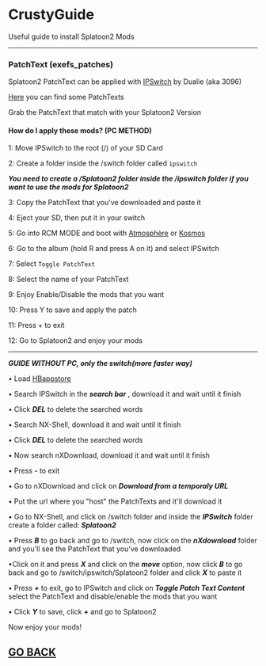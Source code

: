 # CrustyGuide
Useful guide to install Splatoon2 Mods

---
### PatchText (exefs_patches)

Splatoon2 PatchText can be applied with [IPSwitch](http://github.com/3096/IPSwitch/releases) by Dualie (aka 3096)

[Here](https://CrustySean.github.io/Mods.Party) you can find some PatchTexts

Grab the PatchText that match with your Splatoon2 Version

#### How do I apply these mods? (PC METHOD)

1: Move IPSwitch to the root (/) of your SD Card

2: Create a folder inside the /switch folder called ```ipswitch``` 

***You need to create a /Splatoon2 folder inside the /ipswitch folder if you want to use the mods for Splatoon2***

3: Copy the PatchText that you've downloaded and paste it 

4: Eject your SD, then put it in your switch

5: Go into RCM MODE and boot with [Atmosphère](https://github.com/Atmosphere-NX/Atmosphere/releases) or [Kosmos](https://github.com/AtlasNX/Kosmos/releases)

6: Go to the album (hold R and press A on it) and select IPSwitch

7: Select ```Toggle PatchText ```

8: Select the name of your PatchText

9: Enjoy Enable/Disable the mods that you want 

10: Press Y to save and apply the patch 

11: Press + to exit

12: Go to Splatoon2 and enjoy your mods

---
***GUIDE WITHOUT PC, only the switch(more faster way)***

• Load [HBappstore](https://github.com/4TU/HBappstore/releases)


• Search IPSwitch in the ***search bar*** , download it and wait until it finish


• Click ***DEL*** to delete the searched words


• Search NX-Shell, download it and wait until it finish


• Click ***DEL*** to delete the searched words


• Now search nXDownload, download it and wait until it finish


• Press ***-*** to exit


• Go to nXDownload and click on ***Download from a temporaly URL***


• Put the url where you "host" the PatchTexts and it'll download it


• Go to NX-Shell, and click on /switch folder and inside the ***IPSwitch*** folder create a folder called: ***Splatoon2***


• Press ***B*** to go back and go to /switch, now click on the ***nXdownload*** folder and you'll see the PatchText that you've downloaded


•Click on it and press ***X*** and click on the ***move*** option, now click ***B*** to go back and go to /switch/ipswitch/Splatoon2 folder and click ***X*** to paste it
 

• Press ***+*** to exit, go to IPSwitch and click on ***Toggle Patch Text Content*** select the PatchText and disable/enable the mods that you want


• Click ***Y*** to save, click ***+*** and go to Splatoon2


Now enjoy your mods!




## [GO BACK](https://crustysean.github.io)
